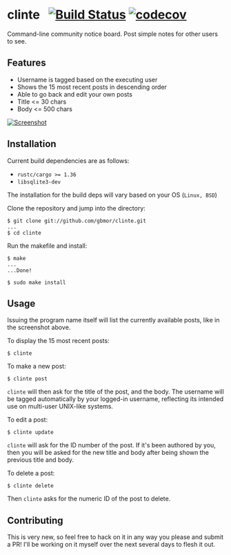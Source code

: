# clinte &nbsp; [![Build Status](https://travis-ci.com/gbmor/clinte.svg?branch=master)](https://travis-ci.com/gbmor/clinte) [![codecov](https://codecov.io/gh/gbmor/clinte/branch/master/graph/badge.svg)](https://codecov.io/gh/gbmor/clinte)

Command-line community notice board. Post simple notes for other users to see. 

## Features

* Username is tagged based on the executing user
* Shows the 15 most recent posts in descending order
* Able to go back and edit your own posts
* Title <= 30 chars
* Body <= 500 chars

[![Screenshot](https://github.com/gbmor/clinte/blob/master/assets/clinte.png)](https://github.com/gbmor/clinte/blob/master/assets/clinte.png)

## Installation

Current build dependencies are as follows:

* `rustc/cargo >= 1.36`
* `libsqlite3-dev`

The installation for the build deps will vary based on your OS (`Linux, BSD`)

Clone the repository and jump into the directory:

```
$ git clone git://github.com/gbmor/clinte.git
...
$ cd clinte
```

Run the makefile and install:

```
$ make
...
...Done!

$ sudo make install
```

## Usage

Issuing the program name itself will list
the currently available posts, like in the screenshot above.

To display the 15 most recent posts:
```
$ clinte
```

To make a new post:

```
$ clinte post
```

`clinte` will then ask for the title of the post, and the body. The username will be
tagged automatically by your logged-in username, reflecting its intended use on
multi-user UNIX-like systems.

To edit a post:
```
$ clinte update
```
`clinte` will ask for the ID number of the post. If it's been authored by you,
then you will be asked for the new title and body after being shown the
previous title and body.

To delete a post:
```
$ clinte delete
```
Then `clinte` asks for the numeric ID of the post to delete.

## Contributing

This is very new, so feel free to hack on it in any way you
please and submit a PR! I'll be working on it myself over the next several days
to flesh it out.

